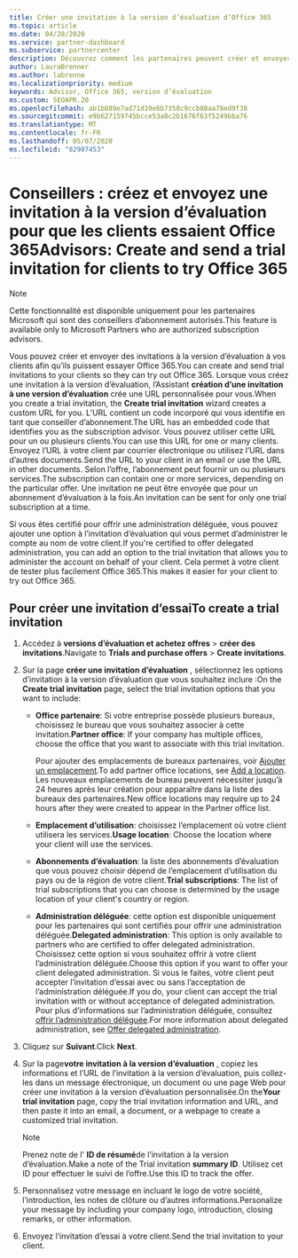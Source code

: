 ```yaml
---
title: Créer une invitation à la version d’évaluation d’Office 365
ms.topic: article
ms.date: 04/28/2020
ms.service: partner-dashboard
ms.subservice: partnercenter
description: Découvrez comment les partenaires peuvent créer et envoyer des invitations à la version d’évaluation pour que leurs clients essaient Office 365. Les partenaires sont un conseiller d’abonnement agréé.
author: LauraBrenner
ms.author: labrenne
ms.localizationpriority: medium
keywords: Advisor, Office 365, version d’évaluation
ms.custom: SEOAPR.20
ms.openlocfilehash: ab1b889e7ad71d19e6b7358c9ccb80aa78ed9f38
ms.sourcegitcommit: e9b627159745bcce53a8c2b1676f63f5249bba76
ms.translationtype: MT
ms.contentlocale: fr-FR
ms.lasthandoff: 05/07/2020
ms.locfileid: "82907453"
---
```

# <a name="advisors-create-and-send-a-trial-invitation-for-clients-to-try-office-365"></a><span data-ttu-id="8e602-105">Conseillers : créez et envoyez une invitation à la version d’évaluation pour que les clients essaient Office 365</span><span class="sxs-lookup"><span data-stu-id="8e602-105">Advisors: Create and send a trial invitation for clients to try Office 365</span></span>

> [!NOTE]
> <span data-ttu-id="8e602-106">Cette fonctionnalité est disponible uniquement pour les partenaires Microsoft qui sont des conseillers d’abonnement autorisés.</span><span class="sxs-lookup"><span data-stu-id="8e602-106">This feature is available only to Microsoft Partners who are authorized subscription advisors.</span></span> 

<span data-ttu-id="8e602-107">Vous pouvez créer et envoyer des invitations à la version d’évaluation à vos clients afin qu’ils puissent essayer Office 365.</span><span class="sxs-lookup"><span data-stu-id="8e602-107">You can create and send trial invitations to your clients so they can try out Office 365.</span></span> <span data-ttu-id="8e602-108">Lorsque vous créez une invitation à la version d’évaluation, l’Assistant **création d’une invitation à une version d’évaluation** crée une URL personnalisée pour vous.</span><span class="sxs-lookup"><span data-stu-id="8e602-108">When you create a trial invitation, the **Create trial invitation** wizard creates a custom URL for you.</span></span> <span data-ttu-id="8e602-109">L’URL contient un code incorporé qui vous identifie en tant que conseiller d’abonnement.</span><span class="sxs-lookup"><span data-stu-id="8e602-109">The URL has an embedded code that identifies you as the subscription advisor.</span></span> <span data-ttu-id="8e602-110">Vous pouvez utiliser cette URL pour un ou plusieurs clients.</span><span class="sxs-lookup"><span data-stu-id="8e602-110">You can use this URL for one or many clients.</span></span> <span data-ttu-id="8e602-111">Envoyez l’URL à votre client par courrier électronique ou utilisez l’URL dans d’autres documents.</span><span class="sxs-lookup"><span data-stu-id="8e602-111">Send the URL to your client in an email or use the URL in other documents.</span></span> <span data-ttu-id="8e602-112">Selon l’offre, l’abonnement peut fournir un ou plusieurs services.</span><span class="sxs-lookup"><span data-stu-id="8e602-112">The subscription can contain one or more services, depending on the particular offer.</span></span> <span data-ttu-id="8e602-113">Une invitation ne peut être envoyée que pour un abonnement d’évaluation à la fois.</span><span class="sxs-lookup"><span data-stu-id="8e602-113">An invitation can be sent for only one trial subscription at a time.</span></span>

<span data-ttu-id="8e602-114">Si vous êtes certifié pour offrir une administration déléguée, vous pouvez ajouter une option à l’invitation d’évaluation qui vous permet d’administrer le compte au nom de votre client.</span><span class="sxs-lookup"><span data-stu-id="8e602-114">If you're certified to offer delegated administration, you can add an option to the trial invitation that allows you to administer the account on behalf of your client.</span></span> <span data-ttu-id="8e602-115">Cela permet à votre client de tester plus facilement Office 365.</span><span class="sxs-lookup"><span data-stu-id="8e602-115">This makes it easier for your client to try out Office 365.</span></span>

## <a name="to-create-a-trial-invitation"></a><span data-ttu-id="8e602-116">Pour créer une invitation d’essai</span><span class="sxs-lookup"><span data-stu-id="8e602-116">To create a trial invitation</span></span>

1. <span data-ttu-id="8e602-117">Accédez à **versions d’évaluation et achetez offres** > **créer des invitations**.</span><span class="sxs-lookup"><span data-stu-id="8e602-117">Navigate to **Trials and purchase offers** > **Create invitations**.</span></span>

2. <span data-ttu-id="8e602-118">Sur la page **créer une invitation d’évaluation** , sélectionnez les options d’invitation à la version d’évaluation que vous souhaitez inclure :</span><span class="sxs-lookup"><span data-stu-id="8e602-118">On the **Create trial invitation** page, select the trial invitation options that you want to include:</span></span>

    - <span data-ttu-id="8e602-119">**Office partenaire**: Si votre entreprise possède plusieurs bureaux, choisissez le bureau que vous souhaitez associer à cette invitation.</span><span class="sxs-lookup"><span data-stu-id="8e602-119">**Partner office**: If your company has multiple offices, choose the office that you want to associate with this trial invitation.</span></span>

        <span data-ttu-id="8e602-120">Pour ajouter des emplacements de bureaux partenaires, voir [Ajouter un emplacement](manage-locations.md).</span><span class="sxs-lookup"><span data-stu-id="8e602-120">To add partner office locations, see [Add a location](manage-locations.md).</span></span> <span data-ttu-id="8e602-121">Les nouveaux emplacements de bureau peuvent nécessiter jusqu’à 24 heures après leur création pour apparaître dans la liste des bureaux des partenaires.</span><span class="sxs-lookup"><span data-stu-id="8e602-121">New office locations may require up to 24 hours after they were created to appear in the Partner office list.</span></span>

    - <span data-ttu-id="8e602-122">**Emplacement d’utilisation**: choisissez l’emplacement où votre client utilisera les services.</span><span class="sxs-lookup"><span data-stu-id="8e602-122">**Usage location**: Choose the location where your client will use the services.</span></span>
    - <span data-ttu-id="8e602-123">**Abonnements d’évaluation**: la liste des abonnements d’évaluation que vous pouvez choisir dépend de l’emplacement d’utilisation du pays ou de la région de votre client.</span><span class="sxs-lookup"><span data-stu-id="8e602-123">**Trial subscriptions**: The list of trial subscriptions that you can choose is determined by the usage location of your client's country or region.</span></span>
    - <span data-ttu-id="8e602-124">**Administration déléguée**: cette option est disponible uniquement pour les partenaires qui sont certifiés pour offrir une administration déléguée.</span><span class="sxs-lookup"><span data-stu-id="8e602-124">**Delegated administration**: This option is only available to partners who are certified to offer delegated administration.</span></span> <span data-ttu-id="8e602-125">Choisissez cette option si vous souhaitez offrir à votre client l’administration déléguée.</span><span class="sxs-lookup"><span data-stu-id="8e602-125">Choose this option if you want to offer your client delegated administration.</span></span> <span data-ttu-id="8e602-126">Si vous le faites, votre client peut accepter l’invitation d’essai avec ou sans l’acceptation de l’administration déléguée.</span><span class="sxs-lookup"><span data-stu-id="8e602-126">If you do, your client can accept the trial invitation with or without acceptance of delegated administration.</span></span> <span data-ttu-id="8e602-127">Pour plus d’informations sur l’administration déléguée, consultez [offrir l’administration déléguée](customers_revoke_admin_privileges.md).</span><span class="sxs-lookup"><span data-stu-id="8e602-127">For more information about delegated administration, see [Offer delegated administration](customers_revoke_admin_privileges.md).</span></span>

3. <span data-ttu-id="8e602-128">Cliquez sur **Suivant**.</span><span class="sxs-lookup"><span data-stu-id="8e602-128">Click **Next**.</span></span>

4. <span data-ttu-id="8e602-129">Sur la page**votre invitation à la version d’évaluation** , copiez les informations et l’URL de l’invitation à la version d’évaluation, puis collez-les dans un message électronique, un document ou une page Web pour créer une invitation à la version d’évaluation personnalisée.</span><span class="sxs-lookup"><span data-stu-id="8e602-129">On the**Your trial invitation** page, copy the trial invitation information and URL, and then paste it into an email, a document, or a webpage to create a customized trial invitation.</span></span>

    > [!NOTE]
    > <span data-ttu-id="8e602-130">Prenez note de l' **ID de résumé**de l’invitation à la version d’évaluation.</span><span class="sxs-lookup"><span data-stu-id="8e602-130">Make a note of the Trial invitation **summary ID**.</span></span> <span data-ttu-id="8e602-131">Utilisez cet ID pour effectuer le suivi de l’offre.</span><span class="sxs-lookup"><span data-stu-id="8e602-131">Use this ID to track the offer.</span></span>

5. <span data-ttu-id="8e602-132">Personnalisez votre message en incluant le logo de votre société, l’introduction, les notes de clôture ou d’autres informations.</span><span class="sxs-lookup"><span data-stu-id="8e602-132">Personalize your message by including your company logo, introduction, closing remarks, or other information.</span></span>

6. <span data-ttu-id="8e602-133">Envoyez l’invitation d’essai à votre client.</span><span class="sxs-lookup"><span data-stu-id="8e602-133">Send the trial invitation to your client.</span></span>
